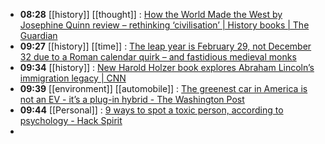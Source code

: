 - **08:28** [[history]] [[thought]] :  [How the World Made the West by Josephine Quinn review – rethinking ‘civilisation’ | History books | The Guardian](https://www.theguardian.com/books/2024/feb/28/how-the-world-made-the-west-by-josephine-quinn-review-rethinking-civilisation)
- **09:27** [[history]] [[time]] :  [The leap year is February 29, not December 32 due to a Roman calendar quirk – and fastidious medieval monks](https://theconversation.com/the-leap-year-is-february-29-not-december-32-due-to-a-roman-calendar-quirk-and-fastidious-medieval-monks-224433)
- **09:34** [[history]] :  [New Harold Holzer book explores Abraham Lincoln’s immigration legacy | CNN](https://www.cnn.com/2024/02/26/us/abraham-lincoln-immigration-legacy-cec/index.html)
- **09:39** [[environment]] [[automobile]] :  [The greenest car in America is not an EV - it’s a plug-in hybrid - The Washington Post](https://www.washingtonpost.com/climate-solutions/2024/02/28/greenest-cars-plug-in-hybrid/)
- **09:44** [[Personal]] :  [9 ways to spot a toxic person, according to psychology - Hack Spirit](https://hackspirit.com/9-ways-to-spot-a-toxic-person-according-to-psychology/)
-